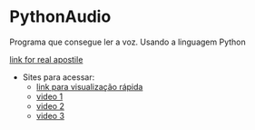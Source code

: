 # PythonAudio
Programa que consegue ler a voz. Usando a linguagem Python

[link for real apostile](https://realpython.com/python-speech-recognition/)

* Sites para acessar:
  * [link para visualização rápida](https://www.youtube.com/watch?v=qpYpwf06SO8)
  * [video 1](https://www.youtube.com/watch?v=KNHlZ_MlnfU)
  * [video 2](https://www.youtube.com/watch?v=BNkn0EbuVKU&list=PL39zyvnHdXh-BAVY3Dz_DCG_RRucJz-uM&index=16)
  * [video 3](https://pypi.org/project/SpeechRecognition/)
